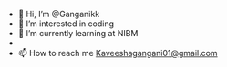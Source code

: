 - 👋 Hi, I’m @Ganganikk
- 👀 I’m interested in coding
- 🌱 I’m currently learning at NIBM
- 
- 📫 How to reach me Kaveeshagangani01@gmail.com



<!---
Ganganikk/Ganganikk is a ✨ special ✨ repository because its `README.md` (this file) appears on your GitHub profile.
You can click the Preview link to take a look at your changes.
--->
